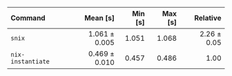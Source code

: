 | Command | Mean [s] | Min [s] | Max [s] | Relative |
|:---|---:|---:|---:|---:|
| `snix` | 1.061 ± 0.005 | 1.051 | 1.068 | 2.26 ± 0.05 |
| `nix-instantiate` | 0.469 ± 0.010 | 0.457 | 0.486 | 1.00 |
